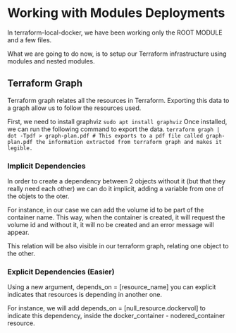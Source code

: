 # Working with Modules Deployments
In terraform-local-docker, we have been working only the ROOT MODULE and a few files.

What we are going to do now, is to setup our Terraform infrastructure using modules and nested modules.

## Terraform Graph
Terraform graph relates all the resources in Terraform. Exporting this data to a graph allow us to follow the resources used.

First, we need to install graphviz
``
sudo apt install graphviz
``
Once installed, we can run the following command to export the data.
``
terraform graph | dot -Tpdf > graph-plan.pdf # This exports to a pdf file called graph-plan.pdf the information extracted from terraform graph and makes it legible.
``
### Implicit Dependencies
In order to create a dependency between 2 objects without it (but that they really need each other) we can do it implicit, adding a variable from one of the objets to the oter.

For instance, in our case we can add the volume id to be part of the container name. This way, when the container is created, it will request the volume id and without it, it will no be created and an error message will appear.

This relation will be also visible in our terraform graph, relating one object to the other.

### Explicit Dependencies (Easier)
Using a new argument, depends_on = [resource_name] you can explicit indicates that resources is depending in another one.

For instance, we will add depends_on = [null_resource.dockervol] to indicate this dependency, inside the docker_container - nodered_container resource.